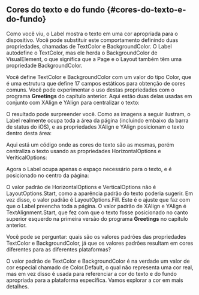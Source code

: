 ## Cores do texto e do fundo {#cores-do-texto-e-do-fundo}

Como você viu, o Label mostra o texto em uma cor apropriada para o dispositivo. Você pode substituir este comportamento definindo duas propriedades, chamadas de TextColor e BackgroundColor. O Label autodefine o TextColor, mas ele herda o BackgroundColor de VisualElement, o que significa que a Page e o Layout também têm uma propriedade BackgroundColor.

Você define TextColor e BackgroundColor com um valor do tipo Color, que é uma estrutura que define 17 campos estáticos para obtenção de cores comuns. Você pode experimentar o uso destas propriedades com o programa **Greetings** do capítulo anterior. Aqui estão duas delas usadas em conjunto com XAlign e YAlign para centralizar o texto:

O resultado pode surpreender você. Como as imagens a seguir ilustram, o Label realmente ocupa toda a área da página (incluindo embaixo da barra de status do iOS), e as propriedades XAlign e YAlign posicionam o texto dentro desta área:

Aqui está um código onde as cores do texto são as mesmas, porém centraliza o texto usando as propriedades HorizontalOptions e VeriticalOptions:

Agora o Label ocupa apenas o espaço necessário para o texto, e é posicionado no centro da página:

O valor padrão de HorizontalOptions e VerticalOptions não é LayoutOptions.Start, como a aparência padrão do texto poderia sugerir. Em vez disso, o valor padrão é LayoutOptions.Fill. Este é o ajuste que faz com que o Label preencha toda a página. O valor padrão de XAlign e YAlign é TextAlignment.Start, que fez com que o texto fosse posicionado no canto superior esquerdo na primeira versão do programa **Greetings** no capítulo anterior.

Você pode se perguntar: quais são os valores padrões das propriedades TextColor e BackgroundColor, já que os valores padrões resultam em cores diferentes para as diferentes plataformas?

O valor padrão de TextColor e BackgroundColor é na verdade um valor de cor especial chamado de Color.Default, o qual não representa uma cor real, mas em vez disso é usada para referenciar a cor do texto e do fundo apropriada para a plataforma específica. Vamos explorar a cor em mais detalhes.